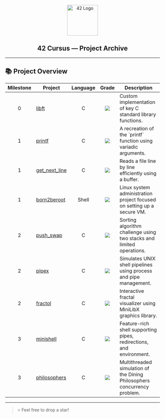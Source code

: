 <p align="center">
  <img src="https://upload.wikimedia.org/wikipedia/commons/8/8d/42_Logo.svg" alt="42 Logo" width="100"/>
</p>

<h2 align="center">42 Cursus — Project Archive</h2>

---

## 📚 Project Overview

<p align="center">

<table>
  <thead>
    <tr>
      <th>Milestone</th>
      <th>Project</th>
      <th>Language</th>
      <th>Grade</th>
      <th>Description</th>
    </tr>
  </thead>
  <tbody>
    <tr>
      <td align="center">0</td>
      <td><a href="https://github.com/halifecik/libft">libft</a></td>
      <td align="center">C</td>
      <td align="center"><img src="https://img.shields.io/badge/Grade-100%25-success" /></td>
      <td>Custom implementation of key C standard library functions.</td>
    </tr>
    <tr>
      <td align="center">1</td>
      <td><a href="https://github.com/halifecik/printf">printf</a></td>
      <td align="center">C</td>
      <td align="center"><img src="https://img.shields.io/badge/Grade-101%25-success" /></td>
      <td>A recreation of the `printf` function using variadic arguments.</td>
    </tr>
    <tr>
      <td align="center">1</td>
      <td><a href="https://github.com/halifecik/getNextLine">get_next_line</a></td>
      <td align="center">C</td>
      <td align="center"><img src="https://img.shields.io/badge/Grade-125%25-success" /></td>
      <td>Reads a file line by line efficiently using a buffer.</td>
    </tr>
    <tr>
      <td align="center">1</td>
      <td><a href="">born2beroot</a></td>
      <td align="center">Shell</td>
      <td align="center"><img src="https://img.shields.io/badge/Grade-110%25-success" /></td>
      <td>Linux system administration project focused on setting up a secure VM.</td>
    </tr>
    <tr>
      <td align="center">2</td>
      <td><a href="https://github.com/halifecik/pushSwap">push_swap</a></td>
      <td align="center">C</td>
      <td align="center"><img src="https://img.shields.io/badge/Grade-100%25-success" /></td>
      <td>Sorting algorithm challenge using two stacks and limited operations.</td>
    </tr>
    <tr>
      <td align="center">2</td>
      <td><a href="https://github.com/halifecik/pipex">pipex</a></td>
      <td align="center">C</td>
      <td align="center"><img src="https://img.shields.io/badge/Grade-100%25-success" /></td>
      <td>Simulates UNIX shell pipelines using process and pipe management.</td>
    </tr>
    <tr>
      <td align="center">2</td>
      <td><a href="https://github.com/halifecik/fractol">fractol</a></td>
      <td align="center">C</td>
      <td align="center"><img src="https://img.shields.io/badge/Grade-100%25-success" /></td>
      <td>Interactive fractal visualizer using MiniLibX graphics library.</td>
    </tr>
    <tr>
      <td align="center">3</td>
      <td><a href="https://github.com/halifecik/minishell">minishell</a></td>
      <td align="center">C</td>
      <td align="center"><img src="https://img.shields.io/badge/Grade-125%25-success" /></td>
      <td>Feature-rich shell supporting pipes, redirections, and environment.</td>
    </tr>
    <tr>
      <td align="center">3</td>
      <td><a href="https://github.com/halifecik/philosophers">philosophers</a></td>
      <td align="center">C</td>
      <td align="center"><img src="https://img.shields.io/badge/In%20Progress-lightgrey" /></td>
      <td>Multithreaded simulation of the Dining Philosophers concurrency problem.</td>
    </tr>
  </tbody>
</table>

</p>

---

> ⭐️ Feel free to drop a star!
